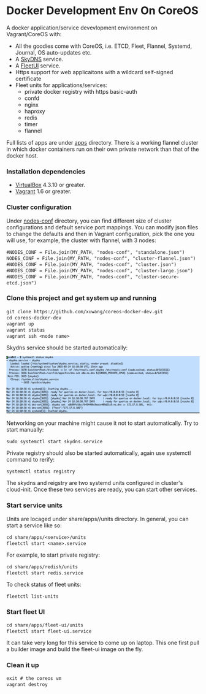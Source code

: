 # Docker Development Env On CoreOS

A docker application/service devevlopment environment on Vagrant/CoreOS with:

* All the goodies come with CoreOS, i.e. ETCD, Fleet, Flannel, Systemd, Journal, OS auto-updates etc.
* A [SkyDNS][SkyDNS] service.
* A [FleetUI](https://github.com/purpleworks/fleet-ui.git) service.
* Https support for web applicaitons with a wildcard self-signed certificate
* Fleet units for applications/services:
    * private docker registry with https basic-auth
    * confd
    * nginx
    * haproxy
    * redis
    * timer 
    * flannel

Full lists of apps are under [apps](https://github.com/xuwang/coreos-docker-dev/tree/master/apps) directory. There is a working flannel cluster in which docker containers run on their own private network than that of the docker host. 

### Installation dependencies

* [VirtualBox][virtualbox] 4.3.10 or greater.
* [Vagrant][vagrant] 1.6 or greater.

### Cluster configuration

Under [nodes-conf](https://github.com/xuwang/coreos-docker-dev/tree/master/nodes-conf) directory, you can find different size of cluster configurations and default service port mappings.  You can modify json files to change the defaults and then in Vagrant configuration, pick the one you will use, for example, the cluster with flannel, with 3 nodes:

    #NODES_CONF = File.join(MY_PATH, "nodes-conf", "standalone.json")
    NODES_CONF = File.join(MY_PATH, "nodes-conf", "cluster-flannel.json")
    #NODES_CONF = File.join(MY_PATH, "nodes-conf", "cluster.json")
    #NODES_CONF = File.join(MY_PATH, "nodes-conf", "cluster-large.json")
    #NODES_CONF = File.join(MY_PATH, "nodes-conf", "cluster-secure-etcd.json")

### Clone this project and get system up and running

    git clone https://github.com/xuwang/coreos-docker-dev.git
    cd coreos-docker-dev
    vagrant up
    vagrant status
    vagrant ssh <node name>
  
Skydns service should be started automatically:

![skydns service status](images/skydns.png "skydns service status")

    
Networking on your machine might cause it not to start automatically. Try to start manually:

    sudo systemctl start skydns.service
 
Private registry should also be started automatically, again use systemctl command to rerify:

    systemctl status registry

 
The skydns and reigstry are two systemd units configured in cluster's cloud-init. Once these two services are ready, you can start other services.

### Start service units

Units are locaged under share/apps/<service>/units directory. In general, you can start a service like so:

    cd share/apps/<service>/units
    fleetctl start <name>.service

For example, to start private registry:

    cd share/apps/redish/units
    fleetctl start redis.service

To check status of fleet units:

    fleetctl list-units
    
### Start fleet UI

    cd share/apps/fleet-ui/units
    fleetctl start fleet-ui.service

It can take very long for this service to come up on laptop. This one first pull a builder image and build the fleet-ui image on the fly.

### Clean it up

	exit # the coreos vm
	vagrant destroy

[virtualbox]: https://www.virtualbox.org/
[vagrant]: https://www.vagrantup.com/downloads.html
[using-coreos]: http://coreos.com/docs/using-coreos/
[SkyDNS]: https://github.com/skynetservices/skydns
[Docker-Registry]: https://github.com/docker/docker-registry


